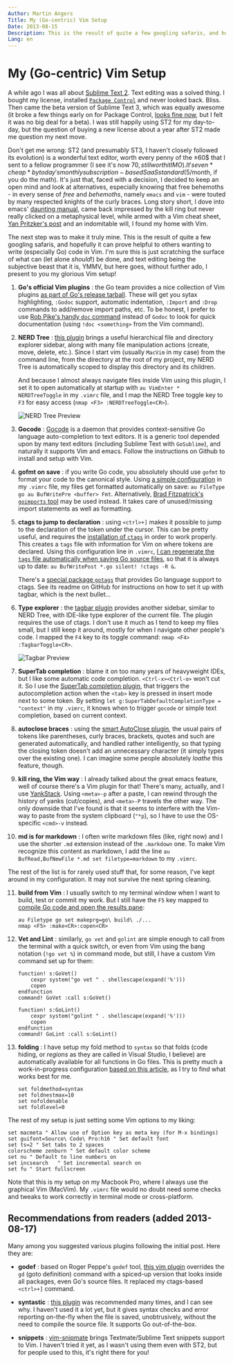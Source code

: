 ```yaml
---
Author: Martin Angers
Title: My (Go-centric) Vim Setup
Date: 2013-08-15
Description: This is the result of quite a few googling safaris, and hopefully it can prove helpful to others wanting to write (especially Go) code in Vim. I'm sure this is just scratching the surface of what can (let alone should!) be done, and text editing being the subjective beast that it is, YMMV, but here goes, without further ado, I present to you my glorious Vim setup!
Lang: en
---
```


# My (Go-centric) Vim Setup

A while ago I was all about [Sublime Text 2][st]. Text editing was a solved thing. I bought my license, installed [`Package Control`][pckctrl] and never looked back. Bliss. Then came the beta version of Sublime Text 3, which was equally awesome (it broke a few things early on for Package Control, [looks fine now][hnpckctrl], but I felt it was no big deal for a beta). I was still happily using ST2 for my day-to-day, but the question of buying a new license about a year after ST2 made me question my next move.

Don't get me wrong: ST2 (and presumably ST3, I haven't closely followed its evolution) is a wonderful text editor, worth every penny of the ±60$ that I sent to a fellow programmer (I see it's now 70$, still worth it IMO). It's even *cheap* by today's monthly subscription-based SaaS standard (5$/month, if you do the math). It's just that, faced with a decision, I decided to keep an open mind and look at alternatives, especially knowing that free behemoths - in every sense of *free* and *behemoths*, namely `emacs` and `vim` - were touted by many respected knights of the curly braces. Long story short, I dove into emacs' [daunting manual][emacs], came back impressed by the kill ring but never really clicked on a metaphysical level, while armed with a Vim cheat sheet, [Yan Pritzker's post][speak] and an indomitable will, I found my home with Vim.

The next step was to make it truly mine. This is the result of quite a few googling safaris, and hopefully it can prove helpful to others wanting to write (especially Go) code in Vim. I'm sure this is just scratching the surface of what can (let alone *should*!) be done, and text editing being the subjective beast that it is, YMMV, but here goes, without further ado, I present to you my glorious Vim setup!

1. **Go's official Vim plugins** : the Go team provides a nice collection of Vim plugins [as part of Go's release tarball][govim]. These will get you sytax highlighting, `:Godoc` support, automatic indentation, `:Import` and `:Drop` commands to add/remove import paths, etc. To be honest, I prefer to use [Rob Pike's handy `doc` command][pikedoc] instead of `Godoc` to look for quick documentation (using `!doc <something>` from the Vim command).

2. **NERD Tree** : [this plugin][nerd] brings a useful hierarchical file and directory explorer sidebar, along with many file manipulation actions (create, move, delete, etc.). Since I start vim (usually `MacVim` in my case) from the command line, from the directory at the root of my project, my NERD Tree is automatically scoped to display this directory and its children.

    And because I almost always navigate files inside Vim using this plugin, I set it to open automatically at startup with `au VimEnter * NERDTreeToggle` in my `.vimrc` file, and I map the NERD Tree toggle key to `F3` for easy access (`nmap <F3> :NERDTreeToggle<CR>`).

    ![NERD Tree Preview][nerdimg]

3. **Gocode** : [Gocode][] is a daemon that provides context-sensitive Go language auto-completion to text editors. It is a generic tool depended upon by many text editors (including Sublime Text with `GoSublime`), and naturally it supports Vim and emacs. Follow the instructions on Github to install and setup with Vim.

4. **gofmt on save** : if you write Go code, you absolutely should use `gofmt` to format your code to the canonical style. Using [a simple configuration][fmt] in my `.vimrc` file, my files get formatted automatically on save: `au FileType go au BufWritePre <buffer> Fmt`. Alternatively, [Brad Fitzpatrick's `goimports` tool][goimp] may be used instead. It takes care of unused/missing import statements as well as formatting.

5. **ctags to jump to declaration** : using `<ctrl>+]` makes it possible to jump to the declaration of the token under the cursor. This can be pretty useful, and requires the [installation of `ctags`][andrew] in order to work properly. This creates a `tags` file with information for Vim on where tokens are declared. Using this configuration line in `.vimrc`, [I can regenerate the `tags` file automatically when saving Go source files][savectags], so that it is always up to date: `au BufWritePost *.go silent! !ctags -R &`.

    There's a [special package `gotags`][gotags] that provides Go language support to ctags. See its readme on GitHub for instructions on how to set it up with tagbar, which is the next bullet...

6. **Type explorer** : the [tagbar plugin][tagbar] provides another sidebar, similar to NERD Tree, with IDE-like type explorer of the current file. The plugin requires the use of ctags. I don't use it much as I tend to keep my files small, but I still keep it around, mostly for when I navigate other people's code. I mapped the `F4` key to its toggle command: `nmap <F4> :TagbarToggle<CR>`.

    ![Tagbar Preview][tagbarimg]

7. **SuperTab completion** : blame it on too many years of heavyweight IDEs, but I like some automatic code completion. `<Ctrl-x><Ctrl-o>` won't cut it. So I use the [SuperTab completion plugin][supertab], that triggers the autocompletion action when the `<tab>` key is pressed in insert mode next to some token. By setting `let g:SuperTabDefaultCompletionType = "context"` in my `.vimrc`, it knows when to trigger `gocode` or simple text completion, based on current context.

8. **autoclose braces** : using the [smart AutoClose plugin][autoclose], the usual pairs of tokens like parentheses, curly braces, brackets, quotes and such are generated automatically, and handled rather intelligently, so that typing the closing token doesn't add an unnecessary character (it simply types over the existing one). I can imagine some people absolutely *loathe* this feature, though.

9. **kill ring, the Vim way** : I already talked about the great emacs feature, well of course there's a Vim plugin for that! There's many, actually, and I use [YankStack][]. Using `<meta>-p` after a paste, I can rewind through the history of yanks (cut/copies), and `<meta>-P` travels the other way. The only downside that I've found is that it seems to interfere with the Vim-way to paste from the system clipboard (`"*p`), so I have to use the OS-specific `<cmd>-v` instead.

10. **md is for markdown** : I often write markdown files (like, right now) and I use the shorter `.md` extension instead of the `.markdown` one. To make Vim recognize this content as markdown, I add the line `au BufRead,BufNewFile *.md set filetype=markdown` to my `.vimrc`.

The rest of the list is for rarely used stuff that, for some reason, I've kept around in my configuration. It may not survive the next spring cleaning.

11. **build from Vim** : I usually switch to my terminal window when I want to build, test or commit my work. But I still have the `F5` key mapped to [compile Go code and open the results pane][gobuild]:

		au Filetype go set makeprg=go\ build\ ./...
		nmap <F5> :make<CR>:copen<CR>

12. **Vet and Lint** : similarly, `go vet` and `golint` are simple enough to call from the terminal with a quick switch, or even from Vim using the bang notation (`!go vet %`) in command mode, but still, I have a custom Vim command set up for them:

		function! s:GoVet()
			cexpr system("go vet " . shellescape(expand('%')))
			copen
		endfunction
		command! GoVet :call s:GoVet()

		function! s:GoLint()
			cexpr system("golint " . shellescape(expand('%')))
			copen
		endfunction
		command! GoLint :call s:GoLint()

13. **folding** : I have setup my fold method to `syntax` so that folds (code hiding, or *regions* as they are called in Visual Studio, I believe) are automatically available for all functions in Go files. This is pretty much a work-in-progress configuration [based on this article][fold], as I try to find what works best for me.

    ```
    set foldmethod=syntax
    set foldnestmax=10
    set nofoldenable
    set foldlevel=0
    ```

The rest of my setup is just setting some Vim options to my liking:

```
set macmeta	" Allow use of Option key as meta key (for M-x bindings)
set guifont=Source\ Code\ Pro:h16 " Set default font
set ts=2 " Set tabs to 2 spaces
colorscheme zenburn	" Set default color scheme
set nu " Default to line numbers on
set incsearch	" Set incremental search on
set fu " Start fullscreen
```

Note that this is my setup on my Macbook Pro, where I always use the graphical Vim (MacVim). My `.vimrc` file would no doubt need some checks and tweaks to work correctly in terminal mode or cross-platform.

## Recommendations from readers (added 2013-08-17)

Many among you suggested various plugins following the initial post. Here they are:

* **godef** : based on Roger Peppe's `godef` tool, [this vim plugin][godef] overrides the `gd` (goto definition) command with a spiced-up version that looks inside all packages, even Go's source files. It replaced my ctags-based `<ctrl>+]` command.

* **syntastic** : [this plugin][syntastic] was recommended many times, and I can see why. I haven't used it a lot yet, but it gives syntax checks and error reporting on-the-fly when the file is saved, unobtrusively, without the need to compile the source file. It supports Go out-of-the-box.

* **snippets** : [vim-snipmate][snip] brings Textmate/Sublime Text snippets support to Vim. I haven't tried it yet, as I wasn't using them even with ST2, but for people used to this, it's right there for you!

[pckctrl]: http://wbond.net/sublime_packages/package_control
[speak]: http://yanpritzker.com/2011/12/16/learn-to-speak-vim-verbs-nouns-and-modifiers/
[govim]: http://tip.golang.org/misc/vim/readme.txt
[gocode]: https://github.com/nsf/gocode
[nerd]: https://github.com/scrooloose/nerdtree
[fmt]: http://stackoverflow.com/a/10969574/1094941
[goimp]: https://github.com/bradfitz/goimports
[andrew]: http://blog.stwrt.ca/2012/10/31/vim-ctags
[gobuild]: http://stackoverflow.com/questions/11041462/vim-makeprg-and-errorformat-for-go
[fold]: http://www.miek.nl/blog/archives/2011/08/12/vim_setup/index.html
[hnpckctrl]: https://sublime.wbond.net/news#2013-08-09-Package_Control_2
[emacs]: https://www.gnu.org/software/emacs/manual/emacs.html
[pikedoc]: http://code.google.com/p/rspace.cmd/doc
[nerdimg]: /img/nerdtree.jpg
[gotags]: https://github.com/jstemmer/gotags
[tagbar]: http://majutsushi.github.io/tagbar/
[tagbarimg]: /img/tagbar.jpg
[supertab]: https://github.com/ervandew/supertab
[autoclose]: https://github.com/Townk/vim-autoclose
[yankstack]: https://github.com/maxbrunsfeld/vim-yankstack
[tw]: https://twitter.com/___mna___
[issue]: https://github.com/mna/0value/issues
[st]: http://www.sublimetext.com/
[savectags]: http://stackoverflow.com/questions/155449/vim-auto-generate-ctags
[syntastic]: https://github.com/scrooloose/syntastic
[godef]: https://github.com/dgryski/vim-godef
[snip]: https://github.com/garbas/vim-snipmate/
